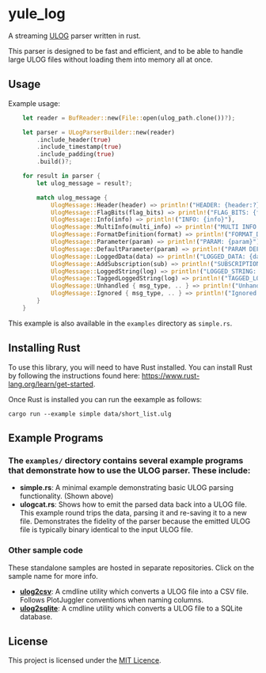 # yule_log
A streaming [ULOG](https://docs.px4.io/main/en/dev_log/ulog_file_format.html) parser written in rust.

This parser is designed to be fast and efficient, and to be able to handle large ULOG files without loading them into
memory all at once.

## Usage

Example usage:

```rust
    let reader = BufReader::new(File::open(ulog_path.clone())?);

    let parser = ULogParserBuilder::new(reader)
        .include_header(true)
        .include_timestamp(true)
        .include_padding(true)
        .build()?;

    for result in parser {
        let ulog_message = result?;

        match ulog_message {
            UlogMessage::Header(header) => println!("HEADER: {header:?}"),
            UlogMessage::FlagBits(flag_bits) => println!("FLAG_BITS: {flag_bits:?}"),
            UlogMessage::Info(info) => println!("INFO: {info}"),
            UlogMessage::MultiInfo(multi_info) => println!("MULTI INFO: {multi_info}"),
            UlogMessage::FormatDefinition(format) => println!("FORMAT_DEFINITION: {format:?}"),
            UlogMessage::Parameter(param) => println!("PARAM: {param}"),
            UlogMessage::DefaultParameter(param) => println!("PARAM DEFAULT: {param}"),
            UlogMessage::LoggedData(data) => println!("LOGGED_DATA: {data:?}"),
            UlogMessage::AddSubscription(sub) => println!("SUBSCRIPTION: {sub:?}"),
            UlogMessage::LoggedString(log) => println!("LOGGED_STRING: {log}"),
            UlogMessage::TaggedLoggedString(log) => println!("TAGGED_LOGGED_STRING: {log}"),
            UlogMessage::Unhandled { msg_type, .. } => println!("Unhandled msg type: {}", msg_type as char),
            UlogMessage::Ignored { msg_type, .. } => println!("Ignored msg type:  {}", msg_type as char),
        }
    }
```

This example is also available in the `examples` directory as `simple.rs`.

## Installing Rust

To use this library, you will need to have Rust installed.  You can install Rust by following the instructions 
found here: https://www.rust-lang.org/learn/get-started.

Once Rust is installed you can run the eexample as follows:

```shell
cargo run --example simple data/short_list.ulg
```

## Example Programs

### The `examples/` directory contains several example programs that demonstrate how to use the ULOG parser.  These include:

- **simple.rs**: A minimal example demonstrating basic ULOG parsing functionality. (Shown above)
- **ulogcat.rs**: Shows how to emit the parsed data back into a ULOG file.  This example round trips the data, parsing
 it and re-saving it to a new file.  Demonstrates the fidelity of the parser because the emitted ULOG file is typically binary identical to the input ULOG file.

### Other sample code

These standalone samples are hosted in separate repositories.  Click on the sample name for more info. 

- **[ulog2csv](https://github.com/annoybot/ulog2csv)**: A cmdline utility which converts a ULOG file into a CSV file.  Follows PlotJuggler conventions when naming columns.
- **[ulog2sqlite](https://github.com/annoybot/ulog2sqlite)**: A cmdline utility which converts a ULOG file to a SQLite database.

## License

This project is licensed under the [MIT Licence](LICENCE).

